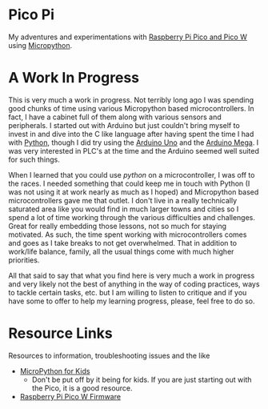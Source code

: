 # Pico Pi

My adventures and experimentations with [Raspberry Pi Pico and Pico W](https://www.raspberrypi.com/products/raspberry-pi-pico/) using [Micropython](https://micropython.org/).

# A Work In Progress

This is very much a work in progress.  Not terribly long ago I was spending good chunks of time using various Micropython based microcontrollers.  In fact, I have a cabinet full of them along with various sensors and peripherals.  I started out with Arduino but just couldn't bring myself to invest in and dive into the C like language after having spent the time I had with [Python](https://www.python.org/), though I did try using the [Arduino Uno](https://store-usa.arduino.cc/products/arduino-uno-rev3?selectedStore=us) and the [Arduino Mega](https://store-usa.arduino.cc/products/arduino-mega-2560-rev3?selectedStore=us).  I was very interested in PLC's at the time and the Arduino seemed well suited for such things.

When I learned that you could use _python_ on a microcontroller, I was off to the races.  I needed something that could keep me in touch with Python (I was not using it at work nearly as much as I hoped) and Micropython based microcontrollers gave me that outlet.  I don't live in a really technically saturated area like you would find in much larger towns and cities so I spend a lot of time working through the various difficulties and challenges.  Great for really embedding those lessons, not so much for staying motivated.  As such, the time spent working with microcontrollers comes and goes as I take breaks to not get overwhelmed.  That in addition to work/life balance, family, all the usual things come with much higher priorities.

All that said to say that what you find here is very much a work in progress and very likely not the best of anything in the way of coding practices, ways to tackle certain tasks, etc. but I am willing to listen to critique and if you have some to offer to help my learning progress, please, feel free to do so.

# Resource Links

Resources to information, troubleshooting issues and the like

- [MicroPython for Kids](https://www.coderdojotc.org/micropython/)
  - Don't be put off by it being for kids.  If you are just starting out with the Pico, it is a good resource.
- [Raspberry Pi Pico W Firmware](https://micropython.org/download/rp2-pico-w/)